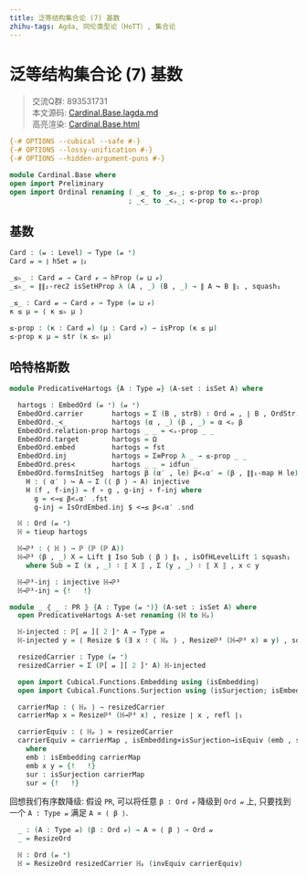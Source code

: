 ```yaml
---
title: 泛等结构集合论 (7) 基数
zhihu-tags: Agda, 同伦类型论（HoTT）, 集合论
---
```


# 泛等结构集合论 (7) 基数

> 交流Q群: 893531731  
> 本文源码: [Cardinal.Base.lagda.md](https://github.com/choukh/USST/blob/main/src/Cardinal/Base.lagda.md)  
> 高亮渲染: [Cardinal.Base.html](https://choukh.github.io/USST/Cardinal.Base.html)  

```agda
{-# OPTIONS --cubical --safe #-}
{-# OPTIONS --lossy-unification #-}
{-# OPTIONS --hidden-argument-puns #-}

module Cardinal.Base where
open import Preliminary
open import Ordinal renaming ( _≤_ to _≤ₒ_; ≤-prop to ≤ₒ-prop
                             ; _<_ to _<ₒ_; <-prop to <ₒ-prop)
```

## 基数

```agda
Card : (𝓊 : Level) → Type (𝓊 ⁺)
Card 𝓊 = ∥ hSet 𝓊 ∥₂
```

```agda
_≤ₕ_ : Card 𝓊 → Card 𝓋 → hProp (𝓊 ⊔ 𝓋)
_≤ₕ_ = ∥∥₂-rec2 isSetHProp λ (A , _) (B , _) → ∥ A ↪ B ∥₁ , squash₁
```

```agda
_≤_ : Card 𝓊 → Card 𝓋 → Type (𝓊 ⊔ 𝓋)
κ ≤ μ = ⟨ κ ≤ₕ μ ⟩

≤-prop : (κ : Card 𝓊) (μ : Card 𝓋) → isProp (κ ≤ μ)
≤-prop κ μ = str (κ ≤ₕ μ)
```

## 哈特格斯数

```agda
module PredicativeHartogs {A : Type 𝓊} (A-set : isSet A) where

  hartogs : EmbedOrd (𝓊 ⁺) (𝓊 ⁺)
  EmbedOrd.carrier       hartogs = Σ (B , strB) ∶ Ord 𝓊 , ∣ B , OrdStr.underlying-set strB ∣₂ ≤ ∣ A , A-set ∣₂
  EmbedOrd._≺_           hartogs (α , _) (β , _) = α <ₒ β
  EmbedOrd.relation-prop hartogs _ _ = <ₒ-prop _ _
  EmbedOrd.target        hartogs = Ω
  EmbedOrd.embed         hartogs = fst
  EmbedOrd.inj           hartogs = Σ≡Prop λ _ → ≤-prop _ _
  EmbedOrd.pres≺         hartogs _ _ = idfun _
  EmbedOrd.formsInitSeg  hartogs β (α′ , le) β<ₒα′ = (β , ∥∥₁-map H le) , β<ₒα′ , refl where
    H : ⟨ α′ ⟩ ↪ A → Σ (⟨ β ⟩ → A) injective
    H (f , f-inj) = f ∘ g , g-inj ∘ f-inj where
      g = <→≤ β<ₒα′ .fst
      g-inj = IsOrdEmbed.inj $ <→≤ β<ₒα′ .snd
```

```agda
  ℍ : Ord (𝓊 ⁺)
  ℍ = tieup hartogs
```

```agda
  ℍ→ℙ³ : ⟨ ℍ ⟩ → ℙ (ℙ (ℙ A))
  ℍ→ℙ³ (β , _) X = Lift ∥ Iso Sub ⟨ β ⟩ ∥₁ , isOfHLevelLift 1 squash₁
    where Sub = Σ (x , _) ∶ ⟦ X ⟧ , Σ (y , _) ∶ ⟦ X ⟧ , x ⊂ y
```

```agda
  ℍ→ℙ³-inj : injective ℍ→ℙ³
  ℍ→ℙ³-inj = {!   !}
```

```agda
module _ ⦃ _ : PR ⦄ {A : Type (𝓊 ⁺)} (A-set : isSet A) where
  open PredicativeHartogs A-set renaming (ℍ to ℍₚ)
```

```agda
  ℍ-injected : ℙ[ 𝓊 ][ 2 ]⁺ A → Type 𝓊
  ℍ-injected y = ⟨ Resize $ (∃ x ∶ ⟨ ℍₚ ⟩ , Resizeℙ³ (ℍ→ℙ³ x) ≡ y) , squash₁ ⟩

  resizedCarrier : Type (𝓊 ⁺)
  resizedCarrier = Σ (ℙ[ 𝓊 ][ 2 ]⁺ A) ℍ-injected
```

```agda
  open import Cubical.Functions.Embedding using (isEmbedding)
  open import Cubical.Functions.Surjection using (isSurjection; isEmbedding×isSurjection→isEquiv)

  carrierMap : ⟨ ℍₚ ⟩ → resizedCarrier
  carrierMap x = Resizeℙ³ (ℍ→ℙ³ x) , resize ∣ x , refl ∣₁

  carrierEquiv : ⟨ ℍₚ ⟩ ≃ resizedCarrier
  carrierEquiv = carrierMap , isEmbedding×isSurjection→isEquiv (emb , sur)
    where
    emb : isEmbedding carrierMap
    emb x y = {!   !}
    sur : isSurjection carrierMap
    sur = {!   !}
```

回想我们有序数降级: 假设 `PR`, 可以将任意 `β : Ord 𝓋` 降级到 `Ord 𝓊` 上, 只要找到一个 `A : Type 𝓊` 满足 `A ≃ ⟨ β ⟩`.

```agda
  _ : (A : Type 𝓊) (β : Ord 𝓋) → A ≃ ⟨ β ⟩ → Ord 𝓊
  _ = ResizeOrd
```

```agda
  ℍ : Ord (𝓊 ⁺)
  ℍ = ResizeOrd resizedCarrier ℍₚ (invEquiv carrierEquiv)
```
